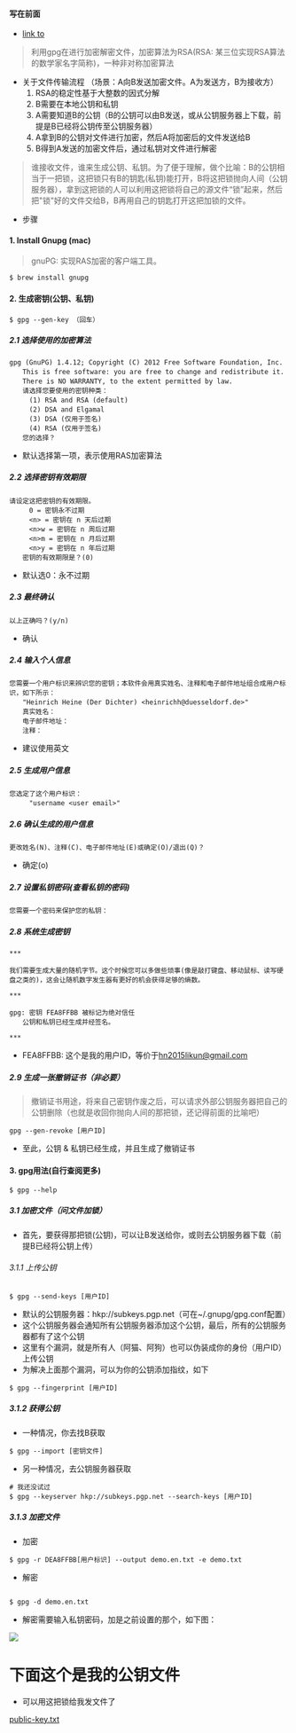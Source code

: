 #### 写在前面

* [link to](http://www.ruanyifeng.com/blog/2013/06/rsa_algorithm_part_one.html)

> 利用gpg在进行加密解密文件，加密算法为RSA(RSA: 某三位实现RSA算法的数学家名字简称)，一种非对称加密算法

* 关于文件传输流程 （场景：A向B发送加密文件。A为发送方，B为接收方）
  1. RSA的稳定性基于大整数的因式分解
  2. B需要在本地公钥和私钥
  3. A需要知道B的公钥（B的公钥可以由B发送，或从公钥服务器上下载，前提是B已经将公钥传至公钥服务器）
  4. A拿到B的公钥对文件进行加密，然后A将加密后的文件发送给B
  5. B得到A发送的加密文件后，通过私钥对文件进行解密

> 谁接收文件，谁来生成公钥、私钥。为了便于理解，做个比喻：B的公钥相当于一把锁，这把锁只有B的钥匙(私钥)能打开，B将这把锁抛向人间（公钥服务器），拿到这把锁的人可以利用这把锁将自己的源文件“锁”起来，然后把"锁"好的文件交给B，B再用自己的钥匙打开这把加锁的文件。

* 步骤

#### 1. Install Gnupg (mac)

> gnuPG: 实现RAS加密的客户端工具。

```shell
$ brew install gnupg
```

#### 2. 生成密钥(公钥、私钥)

```shell
$ gpg --gen-key （回车）
```

##### 2.1 选择使用的加密算法

```shell
gpg (GnuPG) 1.4.12; Copyright (C) 2012 Free Software Foundation, Inc.
　　This is free software: you are free to change and redistribute it.
　　There is NO WARRANTY, to the extent permitted by law.
　　请选择您要使用的密钥种类：
　　　(1) RSA and RSA (default)
　　　(2) DSA and Elgamal
　　　(3) DSA (仅用于签名)　
　　　(4) RSA (仅用于签名)
　　您的选择？
```

* 默认选择第一项，表示使用RAS加密算法


##### 2.2 选择密钥有效期限

```shell
请设定这把密钥的有效期限。
　　　0 = 密钥永不过期
　　　<n> = 密钥在 n 天后过期
　　　<n>w = 密钥在 n 周后过期
　　　<n>m = 密钥在 n 月后过期
　　　<n>y = 密钥在 n 年后过期
　　密钥的有效期限是？(0)
```

* 默认选0：永不过期


##### 2.3 最终确认

```shell
以上正确吗？(y/n)

```

* 确认

##### 2.4 输入个人信息

```shell
您需要一个用户标识来辨识您的密钥；本软件会用真实姓名、注释和电子邮件地址组合成用户标识，如下所示：
　　"Heinrich Heine (Der Dichter) <heinrichh@duesseldorf.de>"
　　真实姓名：
　　电子邮件地址：
　　注释：
```

* 建议使用英文

##### 2.5 生成用户信息

```shell
您选定了这个用户标识：
　　　"username <user email>"
```

##### 2.6 确认生成的用户信息

```shell
更改姓名(N)、注释(C)、电子邮件地址(E)或确定(O)/退出(Q)？
```

*  确定(o)

##### 2.7 设置私钥密码(查看私钥的密码)

```shell
您需要一个密码来保护您的私钥：
```

##### 2.8 系统生成密钥

```shell
***

我们需要生成大量的随机字节。这个时候您可以多做些琐事(像是敲打键盘、移动鼠标、读写硬盘之类的)，这会让随机数字发生器有更好的机会获得足够的熵数。

***

gpg: 密钥 FEA8FFBB 被标记为绝对信任
　　公钥和私钥已经生成并经签名。

***
```

* FEA8FFBB: 这个是我的用户ID，等价于<hn2015likun@gmail.com>

##### 2.9 生成一张撤销证书（非必要）

> 撤销证书用途，将来自己密钥作废之后，可以请求外部公钥服务器把自己的公钥删除（也就是收回你抛向人间的那把锁，还记得前面的比喻吧）

```shell
gpg --gen-revoke [用户ID]
```

* 至此，公钥 & 私钥已经生成，并且生成了撤销证书

#### 3. gpg用法(自行查阅更多)

```shell
$ gpg --help

```

##### 3.1 加密文件（问文件加锁）

* 首先，要获得那把锁(公钥)，可以让B发送给你，或则去公钥服务器下载（前提B已经将公钥上传）

###### 3.1.1 上传公钥

```shell
$ gpg --send-keys [用户ID]
```

* 默认的公钥服务器：hkp://subkeys.pgp.net（可在~/.gnupg/gpg.conf配置）
* 这个公钥服务器会通知所有公钥服务器添加这个公钥，最后，所有的公钥服务器都有了这个公钥
* 这里有个漏洞，就是所有人（阿猫、阿狗）也可以伪装成你的身份（用户ID）上传公钥
* 为解决上面那个漏洞，可以为你的公钥添加指纹，如下

```shell
$ gpg --fingerprint [用户ID]
```


##### 3.1.2 获得公钥

* 一种情况，你去找B获取
```shell
$ gpg --import [密钥文件]
```

* 另一种情况，去公钥服务器获取

```shell
# 我还没试过
$ gpg --keyserver hkp://subkeys.pgp.net --search-keys [用户ID]   
```


##### 3.1.3 加密文件

* 加密

```shell
$ gpg -r DEA8FFBB[用户标识] --output demo.en.txt -e demo.txt
```

* 解密

```shell

$ gpg -d demo.en.txt

```

* 解密需要输入私钥密码，加是之前设置的那个，如下图：

![](https://s10.mogucdn.com/p2/170212/116560224_1ijfac2c467c3b3l0h23dljcac751_1650x436.png)




# 下面这个是我的公钥文件

* 可以用这把锁给我发文件了

[public-key.txt](https://github.com/xiuhonglee/devtool-config/blob/master/gpg/public-key.txt)